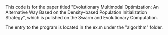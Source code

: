 This code is for the paper titled "Evolutionary Multimodal Optimization: An Alternative Way Based on the Density-based Population Initialization Strategy", which is pulished on the Swarm and Evolutionary Computation.

The entry to the program is located in the ex.m under the "algorithm" folder.
